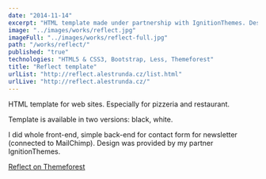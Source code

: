 ```yaml
---
date: "2014-11-14"
excerpt: "HTML template made under partnership with IgnitionThemes. Design in PSDs provided, I made the rest. Available on Themeforest."
image: "../images/works/reflect.jpg"
imageFull: "../images/works/reflect-full.jpg"
path: "/works/reflect/"
published: "true"
technologies: "HTML5 & CSS3, Bootstrap, Less, Themeforest"
title: "Reflect template"
urlList: "http://reflect.alestrunda.cz/list.html"
urlLive: "http://reflect.alestrunda.cz/"
---
```


HTML template for web sites. Especially for pizzeria and restaurant.

Template is available in two versions: black, white.

I did whole front-end, simple back-end for contact form for newsletter (connected to MailChimp). Design was provided by my partner IgnitionThemes.

[Reflect on Themeforest](http://themeforest.net/item/reflect-single-page-html-template/9466264)
